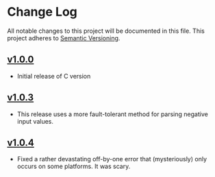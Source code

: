 # Change Log
All notable changes to this project will be documented in this file. This project adheres to [Semantic Versioning](http://semver.org/).

## [v1.0.0](https://github.com/sramsay/json/releases/tag/v1.0.0)

-   Initial release of C version

## [v1.0.3](https://github.com/sramsay/json/releases/tag/v1.0.3)

-   This release uses a more fault-tolerant method for parsing negative input values.

## [v1.0.4](https://github.com/sramsay/json/releases/tag/v1.0.4)

-   Fixed a rather devastating off-by-one error that (mysteriously) only occurs on some platforms.  It was scary.
